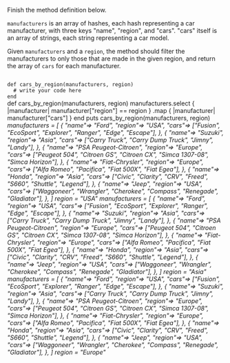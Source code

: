Finish the method definition below.

`manufacturers` is an array of hashes, each hash representing a car manufacturer, with three keys "name", "region", and "cars". "cars" itself is an array of strings, each string representing a car model.

Given `manufacturers` and a `region`, the method should filter the manufacturers to only those that are made in the given region, and return the array of `cars` for each manufacturer.

<Editor lang="ruby" type="exercise" testMode="multipleInput">
<code>
def cars_by_region(manufacturers, region)
  # write your code here
end
</code>

<solution>
def cars_by_region(manufacturers, region)
  manufacturers.select { |manufacturer| manufacturer["region"] == region }
    .map { |manufacturer| manufacturer["cars"] }
end
</solution>

<testcases>
<caller>
puts cars_by_region(manufacturers, region)
</caller>
<testcase>
<i>
manufacturers = [
  {
    "name"=> "Ford",
    "region"=> "USA",
    "cars"=> ["Fusion", "EcoSport", "Explorer", "Ranger", "Edge", "Escape"],
  },
  {
    "name"=> "Suzuki",
    "region"=> "Asia",
    "cars"=> ["Carry Truck", "Carry Dump Truck", "Jimny", "Landy"],
  },
  {
    "name"=> "PSA Peugeot-Citroen",
    "region"=> "Europe",
    "cars"=> ["Peugeot 504", "Citroen GS", "Citroen CX", "Simca 1307-08", "Simca Horizon"],
  },
  {
    "name"=> "Fiat-Chrysler",
    "region"=> "Europe",
    "cars"=> ["Alfa Romeo", "Pacifica", "Fiat 500X", "Fiat Egea"],
  },
  {
    "name"=> "Honda",
    "region"=> "Asia",
    "cars"=> ["Civic", "Clarity", "CRV", "Freed", "S660", "Shuttle", "Legend"],
  },
  {
    "name"=> "Jeep",
    "region"=> "USA",
    "cars"=> ["Waggoneer", "Wrangler", "Cherokee", "Compass", "Renegade", "Gladiator"],
  },
]
region = "USA"
</i>
</testcase>
<testcase>
<i>
manufacturers = [
  {
    "name"=> "Ford",
    "region"=> "USA",
    "cars"=> ["Fusion", "EcoSport", "Explorer", "Ranger", "Edge", "Escape"],
  },
  {
    "name"=> "Suzuki",
    "region"=> "Asia",
    "cars"=> ["Carry Truck", "Carry Dump Truck", "Jimny", "Landy"],
  },
  {
    "name"=> "PSA Peugeot-Citroen",
    "region"=> "Europe",
    "cars"=> ["Peugeot 504", "Citroen GS", "Citroen CX", "Simca 1307-08", "Simca Horizon"],
  },
  {
    "name"=> "Fiat-Chrysler",
    "region"=> "Europe",
    "cars"=> ["Alfa Romeo", "Pacifica", "Fiat 500X", "Fiat Egea"],
  },
  {
    "name"=> "Honda",
    "region"=> "Asia",
    "cars"=> ["Civic", "Clarity", "CRV", "Freed", "S660", "Shuttle", "Legend"],
  },
  {
    "name"=> "Jeep",
    "region"=> "USA",
    "cars"=> ["Waggoneer", "Wrangler", "Cherokee", "Compass", "Renegade", "Gladiator"],
  },
]
region = "Asia"
</i>
</testcase>
<testcase>
<i>
manufacturers = [
  {
    "name"=> "Ford",
    "region"=> "USA",
    "cars"=> ["Fusion", "EcoSport", "Explorer", "Ranger", "Edge", "Escape"],
  },
  {
    "name"=> "Suzuki",
    "region"=> "Asia",
    "cars"=> ["Carry Truck", "Carry Dump Truck", "Jimny", "Landy"],
  },
  {
    "name"=> "PSA Peugeot-Citroen",
    "region"=> "Europe",
    "cars"=> ["Peugeot 504", "Citroen GS", "Citroen CX", "Simca 1307-08", "Simca Horizon"],
  },
  {
    "name"=> "Fiat-Chrysler",
    "region"=> "Europe",
    "cars"=> ["Alfa Romeo", "Pacifica", "Fiat 500X", "Fiat Egea"],
  },
  {
    "name"=> "Honda",
    "region"=> "Asia",
    "cars"=> ["Civic", "Clarity", "CRV", "Freed", "S660", "Shuttle", "Legend"],
  },
  {
    "name"=> "Jeep",
    "region"=> "USA",
    "cars"=> ["Waggoneer", "Wrangler", "Cherokee", "Compass", "Renegade", "Gladiator"],
  },
]
region = "Europe"
</i>
</testcase>
</testcases>
</Editor>